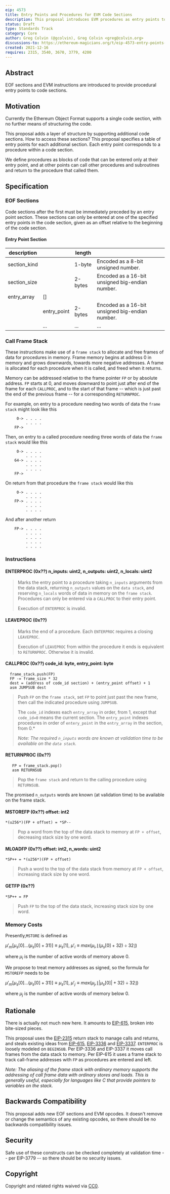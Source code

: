```yaml
---
eip: 4573
title: Entry Points and Procedures for EVM Code Sections
description: This proposal introduces EVM procedures as entry points to EOF code sections.
status: Draft
type: Standards Track
category: Core
author: Greg Colvin (@gcolvin), Greg Colvin <greg@colvin.org>
discussions-to: https://ethereum-magicians.org/t/eip-4573-entry-points-and-procedures-for-evm-code-sections/7776
created: 2021-12-16
requires: 2315, 3540, 3670, 3779, 4200
---
```


## Abstract

EOF sections and EVM instructions are introduced to provide procedural entry points to code sections.

## Motivation

Currently the Ethereum Object Format supports a single code section, with no further means of structuring the code.

This proposal adds a layer of structure by supporting additional code sections.  How to access these sections?  This proposal specifies a table of entry points for each additional section.  Each entry point corresponds to a procedure within a code section.

We define procedures as blocks of code that can be entered only at their entry point, and at other points can call other procedures and subroutines and return to the procedure that called them.

## Specification

### EOF Sections

Code sections after the first must be immediately preceded by an entry point section.  These sections can only be entered at one of the specified entry points in the code section, given as an offset relative to the beginning of the code section.

#### Entry Point Section

| description| | length  ||
|------------|--|---------|-|
| section_kind|  | 1-byte  | Encoded as a 8-bit unsigned number. |
| section_size | | 2-bytes | Encoded as a 16-bit unsigned big-endian number. |
| entry_array | [] |
| | entry_point  | 2-bytes | Encoded as a 16-bit unsigned big-endian number. |
| | ... | ... | ... |

### Call Frame Stack

These instructions make use of a `frame stack` to allocate and free frames of data for procedures in memory.  Frame memory begins at address 0 in memory and grows downwards, towards more negative addresses.  A frame is allocated for each procedure when it is called, and freed when it returns. 

Memory can be addressed relative to the frame pointer `FP` or by absolute address.  `FP` starts at 0, and moves downward to point just after end of the frame for each `CALLPROC`, and to the start of that frame -- which is just past the end of the previous frame -- for a corresponding `RETURNPROC`.

For example, on entry to a procedure needing two words of data the `frame stack` might look like this

```
     0-> . . . .
         . . . .
    FP->
```
Then, on entry to a called procedure needing three words of data the `frame stack` would like this

```
     0-> . . . .
         . . . .
    64-> . . . .
         . . . .
         . . . .
    FP->
```
On return from that procedure the `frame stack` would like this
```
     0-> . . . .
         . . . .
    FP-> . . . .
         . . . .
         . . . .
```
And after another return
```
    FP-> . . . .
         . . . .
         . . . .
         . . . .
         . . . .
```

### Instructions

#### ENTERPROC (0x??) n_inputs: uint2, n_outputs: uint2, n_locals: uint2
> Marks the entry point to a procedure taking `n_inputs` arguments from the data stack, returning `n_outputs` values on the `data stack`, and reserving `n_locals` words of data in memory on the `frame stack`. Procedures can only be entered via a `CALLPROC` to their entry point.
>
> Execution of `ENTERPROC` is invalid.

#### LEAVEPROC (0x??)
> Marks the end of a procedure.  Each `ENTERPROC` requires a closing `LEAVEPROC`.
>
> Execution of `LEAVEPROC` from within the procedure it ends is equivalent to `RETURNPROC`.  Otherwise it is invalid.


#### CALLPROC (0x??) code_id: byte, entry_point: byte
 ```
   frame_stack.push(FP)
   FP -= frame_size * 32
   dest = (address of code_id section) + (entry_point offset) + 1
   asm JUMPSUB dest
```
> Push `FP` on the `frame stack`, set `FP` to point just past the new frame, then call the indicated procedure using `JUMPSUB`.
>
> The `code_id` indexes each `entry_array` in order, from 1, except that `code_id=0` means the current section.
> The `entry_point` indexes procedures in order of `entery_point` in the `entry_array` in the section, from 0.*
> 
> *Note: The required `n_inputs` words are known at validation time to be available on the `data stack`.* 

#### RETURNPROC (0x??)
```
   FP = frame_stack.pop()
   asm RETURNSUB
```
> Pop the `frame stack` and return to the calling procedure using `RETURNSUB`.

The promised `n_outputs` words are known (at validation time) to be available on the frame stack. 

#### MSTOREFP (0x??) offset: int2
```
*(u256*)(FP + offset) = *SP--
```
> Pop a word from the top of the data stack to memory at `FP + offset`, decreasing stack size by one word.  

#### MLOADFP (0x??) offset: int2, n_words: uint2
```
*SP++ = *(u256*)(FP + offset)
```
> Push a word to the top of the data stack from memory at `FP + offset`, increasing stack size by one word.

#### GETFP (0x??)
```
*SP++ = FP
```
> Push `FP` to the top of the data stack, increasing stack size by one word.

### Memory Costs

Presently,`MSTORE` is defined as

$μ′_{m}[μ_{s}[0] . . . (μ_{s}[0] + 31)] ≡ μ_{s}[1]$, 
$μ′_{i} ≡ max(μ_{i},⌊(μ_{s}[0]+32)÷32⌋)$

where $μ_{i}$ is the number of active words of memory above 0.

We propose to treat memory addresses as signed, so the formula for `MSTOREFP` needs to be

$μ′_{m}[μ_{s}[0] . . . (μ_{s}[0] + 31)] ≡ μ_{s}[1]$, 
$μ′_{j} ≡ max(μ_{j},⌊|μ_{s}[0]|+32)÷32⌋)$

where $μ_{j}$ is the number of active words of memory below 0.

## Rationale

There is actually not much new here.  It amounts to [EIP-615](./eip-615), broken into bite-sized pieces.

This proposal uses the [EIP-2315](./eip-2315) return stack to manage calls and returns, and steals existing ideas from [EIP-615](./eip-615), [EIP-3336](./eip-3336) and [EIP-3337](./eip-3337). `ENTERPROC` is loosely modeled on `BEGINSUB`.  Per EIP-3336 and EIP-3337 it moves call frames from the data stack to memory. Per EIP-615 it uses a frame stack to track call-frame addresses with `FP` as procedures are entered and left.

*Note: The aliasing of the frame stack with ordinary memory supports the addressing of call frame data with ordinary stores and loads.  This is generally useful, especially for languages like C that provide pointers to variables on the stack.*

## Backwards Compatibility

This proposal adds new EOF sections and EVM opcodes.  It doesn't remove or change the semantics of any existing opcodes, so there should be no backwards compatibility issues.

## Security

Safe use of these constructs can be checked completely at validation time -- per EIP-3779 -- so there should be no security issues.

## Copyright
Copyright and related rights waived via [CC0](https://creativecommons.org/publicdomain/zero/1.0/).
